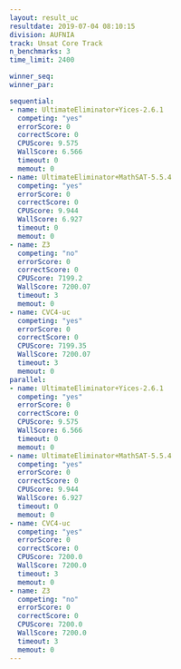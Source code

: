 ```yaml
---
layout: result_uc
resultdate: 2019-07-04 08:10:15
division: AUFNIA
track: Unsat Core Track
n_benchmarks: 3
time_limit: 2400

winner_seq: 
winner_par: 

sequential:
- name: UltimateEliminator+Yices-2.6.1
  competing: "yes"
  errorScore: 0
  correctScore: 0
  CPUScore: 9.575
  WallScore: 6.566
  timeout: 0
  memout: 0
- name: UltimateEliminator+MathSAT-5.5.4
  competing: "yes"
  errorScore: 0
  correctScore: 0
  CPUScore: 9.944
  WallScore: 6.927
  timeout: 0
  memout: 0
- name: Z3
  competing: "no"
  errorScore: 0
  correctScore: 0
  CPUScore: 7199.2
  WallScore: 7200.07
  timeout: 3
  memout: 0
- name: CVC4-uc
  competing: "yes"
  errorScore: 0
  correctScore: 0
  CPUScore: 7199.35
  WallScore: 7200.07
  timeout: 3
  memout: 0
parallel:
- name: UltimateEliminator+Yices-2.6.1
  competing: "yes"
  errorScore: 0
  correctScore: 0
  CPUScore: 9.575
  WallScore: 6.566
  timeout: 0
  memout: 0
- name: UltimateEliminator+MathSAT-5.5.4
  competing: "yes"
  errorScore: 0
  correctScore: 0
  CPUScore: 9.944
  WallScore: 6.927
  timeout: 0
  memout: 0
- name: CVC4-uc
  competing: "yes"
  errorScore: 0
  correctScore: 0
  CPUScore: 7200.0
  WallScore: 7200.0
  timeout: 3
  memout: 0
- name: Z3
  competing: "no"
  errorScore: 0
  correctScore: 0
  CPUScore: 7200.0
  WallScore: 7200.0
  timeout: 3
  memout: 0
---
```

